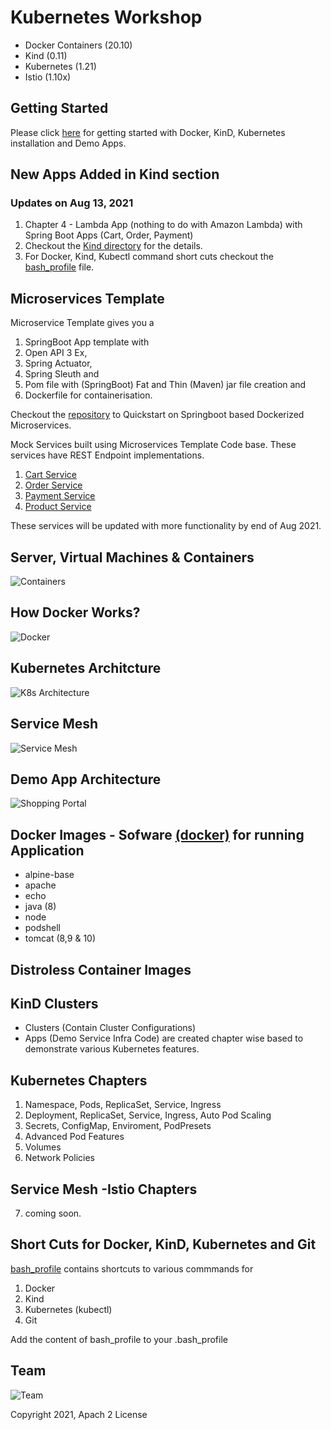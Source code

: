 # Kubernetes Workshop

- Docker Containers (20.10)
- Kind (0.11)
- Kubernetes (1.21)
- Istio (1.10x)

##  Getting Started

Please click <a href="https://github.com/MetaArivu/k8s-workshop/tree/master/kind">here</a> for getting started with Docker, KinD, Kubernetes installation and Demo Apps.

## New Apps Added in Kind section

### Updates on Aug 13, 2021

1. Chapter 4 - Lambda App (nothing to do with Amazon Lambda) with Spring Boot Apps (Cart, Order, Payment)
2. Checkout the <a href="https://github.com/MetaArivu/k8s-workshop/tree/master/kind">Kind directory</a> for the details.
3. For Docker, Kind, Kubectl command short cuts checkout the <a href="https://github.com/MetaArivu/k8s-workshop/blob/master/bash_profile">bash_profile</a> file.

## Microservices Template

Microservice Template gives you a

1. SpringBoot App template with
2. Open API 3 Ex,
3. Spring Actuator,
4. Spring Sleuth and
5. Pom file with (SpringBoot) Fat and Thin (Maven) jar file creation and
6. Dockerfile for containerisation.

Checkout the <a href="https://github.com/MetaArivu/microservice-template">repository</a> to Quickstart on Springboot based Dockerized Microservices.

Mock Services built using Microservices Template Code base. These services have REST Endpoint implementations.

1. <a href="https://github.com/MetaArivu/mock-cart">Cart Service</a>
2. <a href="https://github.com/MetaArivu/mock-order">Order Service</a>
3. <a href="https://github.com/MetaArivu/mock-payment">Payment Service</a>
4. <a href="https://github.com/MetaArivu/mock-product">Product Service</a>

These services will be updated with more functionality by end of Aug 2021.

## Server, Virtual Machines & Containers

![Containers](https://raw.githubusercontent.com/MetaArivu/k8s-workshop/master/diagrams/Servers-VMs-Containers.jpg)

##  How Docker Works?

![Docker](https://raw.githubusercontent.com/MetaArivu/k8s-workshop/master/diagrams/How-Docker-Works.png)

## Kubernetes Architcture

![K8s Architecture](https://raw.githubusercontent.com/MetaArivu/k8s-workshop/master/diagrams/K8s-Arch.jpg)

## Service Mesh

![Service Mesh](https://raw.githubusercontent.com/MetaArivu/k8s-workshop/master/diagrams/Istio-Components.jpg)

##  Demo App Architecture

![Shopping Portal](https://raw.githubusercontent.com/MetaArivu/k8s-workshop/master/diagrams/K8s-Demo-1.jpg)

## Docker Images - Sofware <a href="https://github.com/MetaArivu/k8s-workshop/tree/master/docker">(docker)</a> for running Application

- alpine-base
- apache
- echo
- java (8)
- node
- podshell
- tomcat (8,9 & 10)

## Distroless Container Images

<WIP>

## KinD Clusters

- Clusters (Contain Cluster Configurations)
- Apps (Demo Service Infra Code) are created chapter wise based to demonstrate various Kubernetes features.

## Kubernetes Chapters

1. Namespace, Pods, ReplicaSet, Service, Ingress
2. Deployment, ReplicaSet, Service, Ingress, Auto Pod Scaling
3. Secrets, ConfigMap, Enviroment, PodPresets
4. Advanced Pod Features
5. Volumes
6. Network Policies

## Service Mesh -Istio Chapters

7. coming soon.

## Short Cuts for Docker, KinD, Kubernetes and Git

<a href="https://github.com/MetaArivu/k8s-workshop/blob/master/bash_profile">bash_profile</a> contains shortcuts to various commmands for

1. Docker
2. Kind
3. Kubernetes (kubectl)
4. Git

Add the content of bash_profile to your .bash_profile

## Team

![Team](https://raw.githubusercontent.com/MetaArivu/k8s-workshop/master/diagrams/K8s-Workshop-Team.jpg)

Copyright 2021, Apach 2 License
